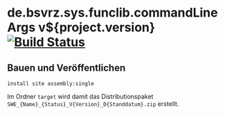 de.bsvrz.sys.funclib.commandLineArgs v${project.version} [![Build Status](https://travis-ci.org/datenverteiler/de.bsvrz.sys.funclib.commandLineArgs.svg?branch=master)](https://travis-ci.org/datenverteiler/de.bsvrz.sys.funclib.commandLineArgs)
============================================


Bauen und Veröffentlichen
-------------------------

    install site assembly:single

Im Ordner `target` wird damit das Distributionspaket
`SWE_{Name}_{Status}_V{Version}_D{Standdatum}.zip` erstellt.
